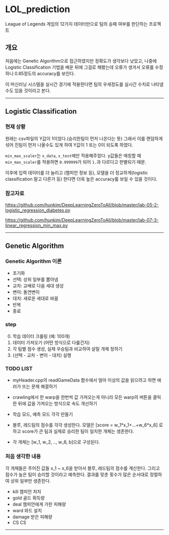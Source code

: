# LOL_prediction
League of Legends 게임의 12가지 데이터만으로 팀의 승패 여부를 판단하는 프로젝트

##  개요

처음에는 Genetic Algorithm으로 접근하였지만 정확도가 생각보다 낮았고, 나중에 Logistic Classification 기법을 배운 뒤에 그걸로 해봤는데 오류가 생겨서 오류를 수정하니 0.85정도의 accuracy를 보인다.

이 머신러닝 시스템을 실시간 경기에 적용한다면 팀의 우세정도를 실시간 수치로 나타낼 수도 있을 것이라고 본다.

-----------

## Logistic Classification

### 현재 상황

원래는 csv파일의 Y값이 1이었다.(승리한팀이 먼저 나온다는 뜻) 그래서 이를 랜덤하게 섞어 진팀이 먼저 나올수도 있게 하여 Y값이 1 또는 0이 되도록 하였다.

`min_max_scaler`는 `x_data`, `x_test`에만 적용해주었다. y값들은 매칭할 때 `min_max_scaler`를 적용하면 `0.999999`가 되어 `1.`과 다르다고 판별되기 때문.

이후에 입력 데이터를 더 늘리고 (챔피언 정보 등), 모델을 더 정교하게(logistic classification 말고 다른거 등) 한다면 더욱 높은 accuracy를 보일 수 있을 것이다.

### 참고자료

https://github.com/hunkim/DeepLearningZeroToAll/blob/master/lab-05-2-logistic_regression_diabetes.py

https://github.com/hunkim/DeepLearningZeroToAll/blob/master/lab-07-3-linear_regression_min_max.py

----------

## Genetic Algorithm

### Genetic Algorithm 이론

- 초기화
- 선택: 상위 일부를 뽑아냄
- 교차: 교배로 다음 세대 생성
- 변이: 돌연변이
- 대치: 새로운 세대로 바꿈
- 반복
- 종료

### step
0. 학습 데이터 크롤링 (예: 100개)
1. 데이터 가져오기 (어떤 방식으로 다룰건지)
2. 각 팀별 점수 생성, 실제 우승팀과 비교하여 살릴 개체 정하기
3. (선택 - 교차 - 변이 - 대치) 실행

### TODO LIST
- myHeader.cpp의 readGameData 함수에서 얼마 이상의 값을 읽으려고 하면 에러가 뜨는 문제 해결하기
- crawling에서 한 warp을 한번씩 값 가져오는게 아니라 모든 warp의 버튼을 클릭한 뒤에 값을 가져오는 방식으로 속도 개선하기
- 학습 모드, 예측 모드 각각 만들기


- 블루, 레드팀의 점수를 각각 생성한다. 모델은 [score = w_1\*x_1+...+w_6\*x_6] 로 하고  score가 큰 팀과 실제로 승리한 팀이 일치한 개체는 생존한다.
- 각 개체는 [w_1, w_2, .., w_6, b]으로 구성된다.


### 처음 생각한 내용
각 개체들은 주어진 값들 x_1 ~ x_6을 받아서 블루, 레드팀의 점수를 계산한다. 그리고 점수가 높은 팀이 승리할 것이라고 예측한다. 결과를 맞춘 횟수가 많은 순서대로 정렬하여 상위 일부만 생존한다.


- kill	  챔피언 처치
- gold  	골드 획득량
- deal  	챔피언에게 가한 피해량
- ward  	와드 설치
- damage	받은 피해량
- CS		  CS

--------------


